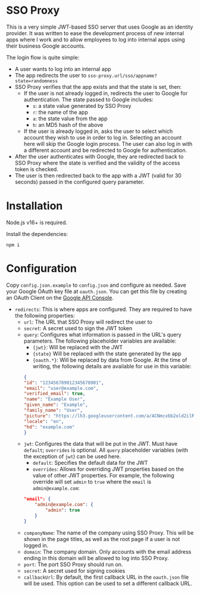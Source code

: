 # SSO Proxy

This is a very simple JWT-based SSO server that uses Google as an identity provider. It was written to ease the development process of new internal apps where I work and to allow employees to log into internal apps using their business Google accounts.

The login flow is quite simple:
- A user wants to log into an internal app
- The app redirects the user to `sso-proxy.url/sso/appname?state=randomness`
- SSO Proxy verifies that the app exists and that the state is set, then:
	- If the user is not already logged in, redirects the user to Google for authentication. The state passed to Google includes:
		- `s`: a state value generated by SSO Proxy
		- `r`: the name of the app
		- `a`: the state value from the app
		- `h`: an MD5 hash of the above
	- If the user is already logged in, asks the user to select which account they wish to use in order to log in. Selecting an account here will skip the Google login process. The user can also log in with a different account and be redirected to Google for authentication.
- After the user authenticates with Google, they are redirected back to SSO Proxy where the state is verified and the validity of the access token is checked.
- The user is then redirected back to the app with a JWT (valid for 30 seconds) passed in the configured query parameter.

# Installation

Node.js v16+ is required.

Install the dependencies:
```shell
npm i
```

# Configuration

Copy `config.json.example` to `config.json` and configure as needed. Save your Google OAuth key file at `oauth.json`. You can get this file by creating an OAuth Client on the [Google API Console](https://console.cloud.google.com/apis/credentials).

- `redirects`: This is where apps are configured. They are required to have the following properties:
	- `url`: The URL that SSO Proxy will redirect the user to
	- `secret`: A secret used to sign the JWT token
	- `query`: Configures what information is passed in the URL's query parameters. The following placeholder variables are available:
		- `{jwt}`: Will be replaced with the JWT
		- `{state}` Will be replaced with the state generated by the app
		- `{oauth.*}`: Will be replaced by data from Google. At the time of writing, the following details are available for use in this variable:
		```json
		{
		"id": "123456789012345678901",
		"email": "user@example.com",
		"verified_email": true,
		"name": "Example User",
		"given_name": "Example",
		"family_name": "User",
		"picture": "https://lh3.googleusercontent.com/a/ACNmcxbb2old2ilREbhdVM5S5N24ktjzWSEqM4HwUMpu=s96-c",
		"locale": "en",
		"hd": "example.com"
		}
		```
	- `jwt`: Configures the data that will be put in the JWT. Must have `default`; `overrides` is optional. All `query` placeholder variables (with the exception of `jwt`) can be used here.
		- `default`: Specifies the default data for the JWT
		- `overrides`: Allows for overriding JWT properties based on the value of other JWT properties. For example, the following override will set `admin` to `true` where the `email` is `admin@example.com`:
		```json
		"email": {
			"admin@example.com": {
				"admin": true
			}
		}
		```
	- `companyName`: The name of the company using SSO Proxy. This will be shown in the page titles, as well as the root page if a user is not logged in.
	- `domain`: The company domain. Only accounts with the email address ending in this domain will be allowed to log into SSO Proxy.
	- `port`: The port SSO Proxy should run on.
	- `secret`: A secret used for signing cookies
	- `callbackUrl`: By default, the first callback URL in the `oauth.json` file will be used. This option can be used to set a different callback URL.